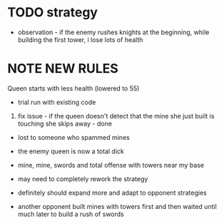 # TODO strategy 

- observation - if the enemy rushes knights at the beginning, while building the first tower, i lose lots of health 

# NOTE NEW RULES

Queen starts with less health (lowered to 55)


- trial run with existing code 

1.  fix issue - if the queen doesn't detect that the mine she just built is touching she skips away - done 


- lost to someone who spammed mines 

- the enemy queen is now a total dick 
- mine, mine, swords and total offense with towers near my base 
- may need to completely rework the strategy 
- definitely should expand more and adapt to opponent strategies 
- another opponent built mines with towers first and then waited until much later to build a rush of swords 